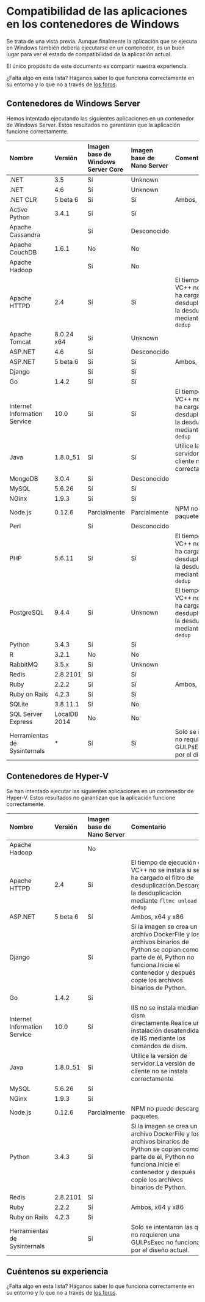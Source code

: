 



# Compatibilidad de las aplicaciones en los contenedores de Windows

Se trata de una vista previa. Aunque finalmente la aplicación que se ejecuta en Windows también debería ejecutarse en un contenedor, es un buen lugar para ver el estado de compatibilidad de la aplicación actual.

El único propósito de este documento es compartir nuestra experiencia.

¿Falta algo en esta lista? Háganos saber lo que funciona correctamente en su entorno y lo que no a través de [los foros](https://social.msdn.microsoft.com/Forums/en-US/home?forum=windowscontainers).

## Contenedores de Windows Server

Hemos intentado ejecutando las siguientes aplicaciones en un contenedor de Windows Server. Estos resultados no garantizan que la aplicación funcione correctamente.

| **Nombre**| **Versión**| **Imagen base de Windows Server Core**| **Imagen base de Nano Server**| **Comentario**|
|:-----|:-----|:-----|:-----|:-----|
| .NET| 3.5| Sí| Unknown| |
| .NET| 4.6| Sí| Unknown| |
| .NET CLR| 5 beta 6| Sí| Sí| Ambos, x64 y x86|
| Active Python| 3.4.1| Sí| Sí| |
| Apache Cassandra| | Sí| Desconocido|
| Apache CouchDB| 1.6.1| No| No| |
| Apache Hadoop| | Sí| No| |
| Apache HTTPD| 2.4| Sí| Sí| El tiempo de ejecución de VC++ no se instala si se ha cargado el filtro de desduplicación.Descargar la desduplicación mediante `fltmc unload dedup`|
| Apache Tomcat| 8.0.24 x64| Sí| Unknown| |
| ASP.NET| 4.6| Sí| Desconocido| |
| ASP.NET| 5 beta 6| Sí| Sí| Ambos, x64 y x86|
| Django| | Sí| Sí| |
| Go| 1.4.2| Sí| Sí| |
| Internet Information Service| 10.0| Sí| Sí| El tiempo de ejecución de VC++ no se instala si se ha cargado el filtro de desduplicación.Descargar la desduplicación mediante `fltmc unload dedup`|
| Java| 1.8.0_51| Sí| Sí| Utilice la versión de servidor.La versión de cliente no se instala correctamente|
| MongoDB| 3.0.4| Sí| Desconocido| |
| MySQL| 5.6.26| Sí| Sí| |
| NGinx| 1.9.3| Sí| Sí| |
| Node.js| 0.12.6| Parcialmente| Parcialmente| NPM no puede descargar paquetes.|
| Perl| | Sí| Desconocido| |
| PHP| 5.6.11| Sí| Sí| El tiempo de ejecución de VC++ no se instala si se ha cargado el filtro de desduplicación.Descargar la desduplicación mediante `fltmc unload dedup`|
| PostgreSQL| 9.4.4| Sí| Unknown| El tiempo de ejecución de VC++ no se instala si se ha cargado el filtro de desduplicación.Descargar la desduplicación mediante `fltmc unload dedup`|
| Python| 3.4.3| Sí| Sí| |
| R| 3.2.1| No| No| |
| RabbitMQ| 3.5.x| Sí| Unknown| |
| Redis| 2.8.2101| Sí| Sí| |
| Ruby| 2.2.2| Sí| Sí| Ambos, x64 y x86|
| Ruby on Rails| 4.2.3| Sí| Sí| |
| SQLite| 3.8.11.1| Sí| No| |
| SQL Server Express| LocalDB 2014| No| No| |
| Herramientas de Sysinternals| *| Sí| Sí| Solo se intentaron las que no requieren una GUI.PsExec no funciona por el diseño actual|

## Contenedores de Hyper-V

Se han intentado ejecutar las siguientes aplicaciones en un contenedor de Hyper-V. Estos resultados no garantizan que la aplicación funcione correctamente.

| **Nombre**| **Versión**| **Imagen base de Nano Server**| **Comentario**|
|:-----|:-----|:-----|:-----|
| Apache Hadoop| | No| |
| Apache HTTPD| 2.4| Sí| El tiempo de ejecución de VC++ no se instala si se ha cargado el filtro de desduplicación.Descargar la desduplicación mediante `fltmc unload dedup`|
| ASP.NET| 5 beta 6| Sí| Ambos, x64 y x86|
| Django| | Sí| Si la imagen se crea un archivo DockerFile y los archivos binarios de Python se copian como parte de él, Python no funciona.Inicie el contenedor y después copie los archivos binarios de Python.|
| Go| 1.4.2| Sí| |
| Internet Information Service| 10.0| Sí| IIS no se instala mediante dism directamente.Realice una instalación desatendida de IIS mediante los comandos de dism.|
| Java| 1.8.0_51| Sí| Utilice la versión de servidor.La versión de cliente no se instala correctamente|
| MySQL| 5.6.26| Sí| |
| NGinx| 1.9.3| Sí| |
| Node.js| 0.12.6| Parcialmente| NPM no puede descargar paquetes.|
| Python| 3.4.3| Sí| Si la imagen se crea un archivo DockerFile y los archivos binarios de Python se copian como parte de él, Python no funciona.Inicie el contenedor y después copie los archivos binarios de Python.|
| Redis| 2.8.2101| Sí| |
| Ruby| 2.2.2| Sí| Ambos, x64 y x86|
| Ruby on Rails| 4.2.3| Sí| |
| Herramientas de Sysinternals| | Sí| Solo se intentaron las que no requieren una GUI.PsExec no funciona por el diseño actual.|

## Cuéntenos su experiencia

¿Falta algo en esta lista? Háganos saber lo que funciona correctamente en su entorno y lo que no a través de [los foros](https://social.msdn.microsoft.com/Forums/en-US/home?forum=windowscontainers).




<!--HONumber=Feb16_HO3-->
